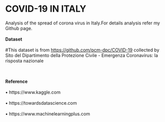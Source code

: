 #  COVID-19 IN ITALY 
Analysis of the spread of corona virus in Italy.For details analysis refer my Github page.
<br>
</br>
<b>Dataset</b>
<br>
</br>
#This dataset is from https://github.com/pcm-dpc/COVID-19 collected by Sito del Dipartimento della Protezione Civile - Emergenza Coronavirus: la risposta nazionale 

<br>

</br>
<b>Reference</b><br></br>
•	https://www.kaggle.com <br></br>
•	https://towardsdatascience.com<br></br> 
•	https://www.machinelearningplus.com<br></br>
